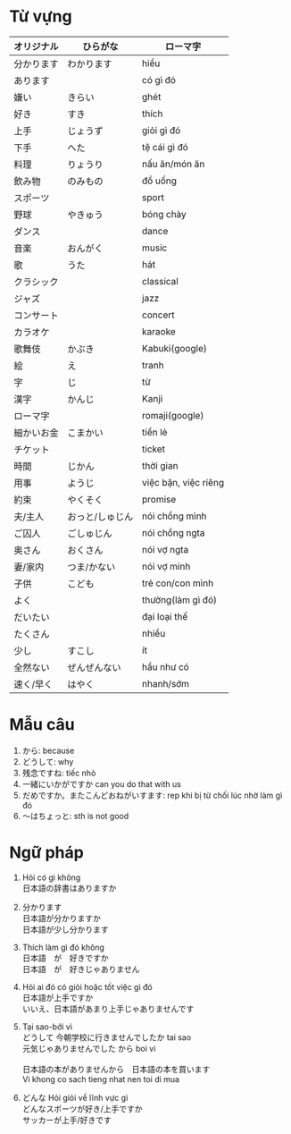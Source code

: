 # Từ vựng

|オリジナル|ひらがな|ローマ字|
|---|---|---|
|分かります|わかります|hiểu|
|あります||có gì đó|
|嫌い|きらい|ghét|
|好き|すき|thích|
|上手|じょうず|giỏi gì đó|
|下手|へた|tệ cái gì đó|
|料理|りょうり|nấu ăn/món ăn|
|飲み物|のみもの|đồ uống|
|スポーツ||sport|
|野球|やきゅう|bóng chày|
|ダンス||dance|
|音楽|おんがく|music|
|歌|うた|hát|
|クラシック||classical|
|ジャズ||jazz|
|コンサート||concert|
|カラオケ||karaoke|
|歌舞伎|かぶき|Kabuki(google)|
|絵|え|tranh|
|字|じ|từ|
|漢字|かんじ|Kanji|
|ローマ字||romaji(google)|
|細かいお金|こまかい|tiền lẻ|
|チケット||ticket|
|時間|じかん|thời gian|
|用事|ようじ|việc bận, việc riêng|
|約束|やくそく|promise|
|夫/主人|おっと/しゅじん|nói chồng mình|
|ご囚人|ごしゅじん|nói chồng ngta|
|奥さん|おくさん|nói vợ ngta|
|妻/家内|つま/かない|nói vợ minh|
|子供|こども|trẻ con/con mình|
|よく||thường(làm gì đó)|
|だいたい||đại loại thế|
|たくさん||nhiều|
|少し|すこし|ít|
|全然ない|ぜんぜんない|hầu như có|
|速く/早く|はやく|nhanh/sớm|

# Mẫu câu
1. から: because
2. どうして: why
3. 残念ですね: tiếc nhò
4. 一緒にいかがですか can you do that with us
5. だめですか。またこんどおねがいすます: rep khi bị từ chối lúc nhờ làm gì đó
6. ～はちょっと: sth is not good

# Ngữ pháp
1. Hỏi có gì không  
日本語の辞書はありますか

2. 分かります  
日本語が分かりますか  
日本語が少し分かります

3. Thích làm gì đó không  
日本語　が　好きですか  
日本語　が　好きじゃありません

4. Hỏi ai đó có giỏi hoặc tốt việc gì đó  
日本語が上手ですか  
いいえ、日本語があまり上手じゃありませんです

5. Tại sao-bởi vì  
どうして 今朝学校に行きませんでしたか tai sao   
元気じゃありませんでした から  boi vi  
\
日本語の本がありませんから　日本語の本を買います  
Vi khong co sach tieng nhat nen toi di mua

6. どんな Hỏi giỏi về lĩnh vực gì  
どんなスポーツが好き/上手ですか  
サッカーが上手/好きです
